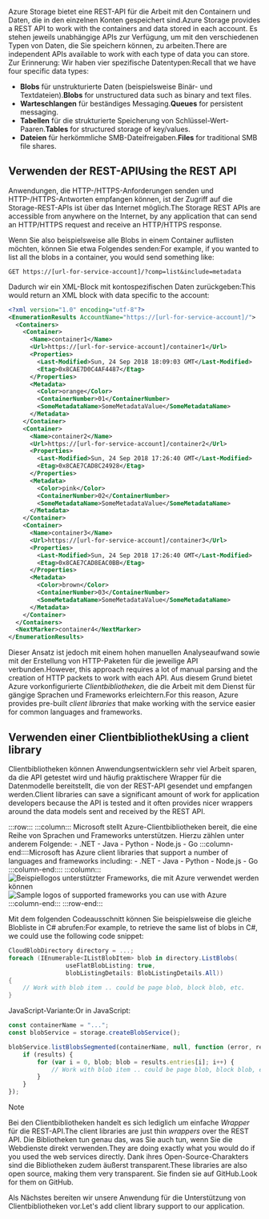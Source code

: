 <span data-ttu-id="1aaa4-101">Azure Storage bietet eine REST-API für die Arbeit mit den Containern und Daten, die in den einzelnen Konten gespeichert sind.</span><span class="sxs-lookup"><span data-stu-id="1aaa4-101">Azure Storage provides a REST API to work with the containers and data stored in each account.</span></span> <span data-ttu-id="1aaa4-102">Es stehen jeweils unabhängige APIs zur Verfügung, um mit den verschiedenen Typen von Daten, die Sie speichern können, zu arbeiten.</span><span class="sxs-lookup"><span data-stu-id="1aaa4-102">There are independent APIs available to work with each type of data you can store.</span></span> <span data-ttu-id="1aaa4-103">Zur Erinnerung: Wir haben vier spezifische Datentypen:</span><span class="sxs-lookup"><span data-stu-id="1aaa4-103">Recall that we have four specific data types:</span></span>

- <span data-ttu-id="1aaa4-104">**Blobs** für unstrukturierte Daten (beispielsweise Binär- und Textdateien).</span><span class="sxs-lookup"><span data-stu-id="1aaa4-104">**Blobs** for unstructured data such as binary and text files.</span></span>
- <span data-ttu-id="1aaa4-105">**Warteschlangen** für beständiges Messaging.</span><span class="sxs-lookup"><span data-stu-id="1aaa4-105">**Queues** for persistent messaging.</span></span>
- <span data-ttu-id="1aaa4-106">**Tabellen** für die strukturierte Speicherung von Schlüssel-Wert-Paaren.</span><span class="sxs-lookup"><span data-stu-id="1aaa4-106">**Tables** for structured storage of key/values.</span></span>
- <span data-ttu-id="1aaa4-107">**Dateien** für herkömmliche SMB-Dateifreigaben.</span><span class="sxs-lookup"><span data-stu-id="1aaa4-107">**Files** for traditional SMB file shares.</span></span>

## <a name="using-the-rest-api"></a><span data-ttu-id="1aaa4-108">Verwenden der REST-API</span><span class="sxs-lookup"><span data-stu-id="1aaa4-108">Using the REST API</span></span>

<span data-ttu-id="1aaa4-109">Anwendungen, die HTTP-/HTTPS-Anforderungen senden und HTTP-/HTTPS-Antworten empfangen können, ist der Zugriff auf die Storage-REST-APIs ist über das Internet möglich.</span><span class="sxs-lookup"><span data-stu-id="1aaa4-109">The Storage REST APIs are accessible from anywhere on the Internet, by any application that can send an HTTP/HTTPS request and receive an HTTP/HTTPS response.</span></span>

<span data-ttu-id="1aaa4-110">Wenn Sie also beispielsweise alle Blobs in einem Container auflisten möchten, können Sie etwa Folgendes senden:</span><span class="sxs-lookup"><span data-stu-id="1aaa4-110">For example, if you wanted to list all the blobs in a container, you would send something like:</span></span>

```http
GET https://[url-for-service-account]/?comp=list&include=metadata
```

<span data-ttu-id="1aaa4-111">Dadurch wir ein XML-Block mit kontospezifischen Daten zurückgeben:</span><span class="sxs-lookup"><span data-stu-id="1aaa4-111">This would return an XML block with data specific to the account:</span></span>

```xml
<?xml version="1.0" encoding="utf-8"?>  
<EnumerationResults AccountName="https://[url-for-service-account]/">  
  <Containers>  
    <Container>  
      <Name>container1</Name>  
      <Url>https://[url-for-service-account]/container1</Url>  
      <Properties>  
        <Last-Modified>Sun, 24 Sep 2018 18:09:03 GMT</Last-Modified>  
        <Etag>0x8CAE7D0C4AF4487</Etag>  
      </Properties>  
      <Metadata>  
        <Color>orange</Color>  
        <ContainerNumber>01</ContainerNumber>  
        <SomeMetadataName>SomeMetadataValue</SomeMetadataName>  
      </Metadata>  
    </Container>  
    <Container>  
      <Name>container2</Name>  
      <Url>https://[url-for-service-account]/container2</Url>  
      <Properties>  
        <Last-Modified>Sun, 24 Sep 2018 17:26:40 GMT</Last-Modified>  
        <Etag>0x8CAE7CAD8C24928</Etag>  
      </Properties>  
      <Metadata>  
        <Color>pink</Color>  
        <ContainerNumber>02</ContainerNumber>  
        <SomeMetadataName>SomeMetadataValue</SomeMetadataName>  
      </Metadata>  
    </Container>  
    <Container>  
      <Name>container3</Name>  
      <Url>https://[url-for-service-account]/container3</Url>  
      <Properties>  
        <Last-Modified>Sun, 24 Sep 2018 17:26:40 GMT</Last-Modified>  
        <Etag>0x8CAE7CAD8EAC0BB</Etag>  
      </Properties>  
      <Metadata>  
        <Color>brown</Color>  
        <ContainerNumber>03</ContainerNumber>  
        <SomeMetadataName>SomeMetadataValue</SomeMetadataName>  
      </Metadata>  
    </Container>  
  </Containers>  
  <NextMarker>container4</NextMarker>  
</EnumerationResults>  
```

<span data-ttu-id="1aaa4-112">Dieser Ansatz ist jedoch mit einem hohen manuellen Analyseaufwand sowie mit der Erstellung von HTTP-Paketen für die jeweilige API verbunden.</span><span class="sxs-lookup"><span data-stu-id="1aaa4-112">However, this approach requires a lot of manual parsing and the creation of HTTP packets to work with each API.</span></span> <span data-ttu-id="1aaa4-113">Aus diesem Grund bietet Azure vorkonfigurierte _Clientbibliotheken_, die die Arbeit mit dem Dienst für gängige Sprachen und Frameworks erleichtern.</span><span class="sxs-lookup"><span data-stu-id="1aaa4-113">For this reason, Azure provides pre-built _client libraries_ that make working with the service easier for common languages and frameworks.</span></span>

## <a name="using-a-client-library"></a><span data-ttu-id="1aaa4-114">Verwenden einer Clientbibliothek</span><span class="sxs-lookup"><span data-stu-id="1aaa4-114">Using a client library</span></span>

<span data-ttu-id="1aaa4-115">Clientbibliotheken können Anwendungsentwicklern sehr viel Arbeit sparen, da die API getestet wird und häufig praktischere Wrapper für die Datenmodelle bereitstellt, die von der REST-API gesendet und empfangen werden.</span><span class="sxs-lookup"><span data-stu-id="1aaa4-115">Client libraries can save a significant amount of work for application developers because the API is tested and it often provides nicer wrappers around the data models sent and received by the REST API.</span></span>

:::row:::
    :::column:::
        <span data-ttu-id="1aaa4-116">Microsoft stellt Azure-Clientbibliotheken bereit, die eine Reihe von Sprachen und Frameworks unterstützen. Hierzu zählen unter anderem Folgende: - .NET - Java - Python - Node.js - Go :::column-end::::</span><span class="sxs-lookup"><span data-stu-id="1aaa4-116">Microsoft has Azure client libraries that support a number of languages and frameworks including: - .NET - Java - Python - Node.js - Go :::column-end::::</span></span> :::column:::
        <br> <span data-ttu-id="1aaa4-117">![Beispiellogos unterstützter Frameworks, die mit Azure verwendet werden können](../media/4-common-tools.png)</span><span class="sxs-lookup"><span data-stu-id="1aaa4-117">![Sample logos of supported frameworks you can use with Azure](../media/4-common-tools.png)</span></span> 
    :::column-end:::
:::row-end:::

<span data-ttu-id="1aaa4-118">Mit dem folgenden Codeausschnitt können Sie beispielsweise die gleiche Blobliste in C# abrufen:</span><span class="sxs-lookup"><span data-stu-id="1aaa4-118">For example, to retrieve the same list of blobs in C#, we could use the following code snippet:</span></span>

```csharp
CloudBlobDirectory directory = ...;
foreach (IEnumerable<IListBlobItem> blob in directory.ListBlobs(
                useFlatBlobListing: true,
                blobListingDetails: BlobListingDetails.All))
{
    // Work with blob item .. could be page blob, block blob, etc.
}
```

<span data-ttu-id="1aaa4-119">JavaScript-Variante:</span><span class="sxs-lookup"><span data-stu-id="1aaa4-119">Or in JavaScript:</span></span>

```javascript
const containerName = "...";
const blobService = storage.createBlobService();

blobService.listBlobsSegmented(containerName, null, function (error, results) {
    if (results) {
        for (var i = 0, blob; blob = results.entries[i]; i++) {
            // Work with blob item .. could be page blob, block blob, etc.
        }
    }
});
```

> [!NOTE]
> <span data-ttu-id="1aaa4-120">Bei den Clientbibliotheken handelt es sich lediglich um einfache _Wrapper_ für die REST-API.</span><span class="sxs-lookup"><span data-stu-id="1aaa4-120">The client libraries are just thin _wrappers_ over the REST API.</span></span> <span data-ttu-id="1aaa4-121">Die Bibliotheken tun genau das, was Sie auch tun, wenn Sie die Webdienste direkt verwenden.</span><span class="sxs-lookup"><span data-stu-id="1aaa4-121">They are doing exactly what you would do if you used the web services directly.</span></span> <span data-ttu-id="1aaa4-122">Dank ihres Open-Source-Charakters sind die Bibliotheken zudem äußerst transparent.</span><span class="sxs-lookup"><span data-stu-id="1aaa4-122">These libraries are also open source, making them very transparent.</span></span> <span data-ttu-id="1aaa4-123">Sie finden sie auf GitHub.</span><span class="sxs-lookup"><span data-stu-id="1aaa4-123">Look for them on GitHub.</span></span>

<span data-ttu-id="1aaa4-124">Als Nächstes bereiten wir unsere Anwendung für die Unterstützung von Clientbibliotheken vor.</span><span class="sxs-lookup"><span data-stu-id="1aaa4-124">Let's add client library support to our application.</span></span>